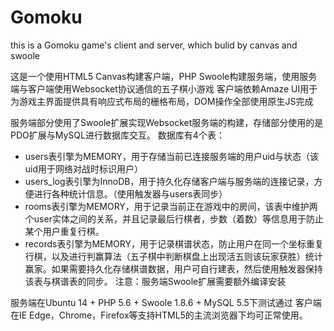 # Gomoku
this is a Gomoku game's client and server, which bulid by canvas and swoole

这是一个使用HTML5 Canvas构建客户端，PHP Swoole构建服务端，使用服务端与客户端使用Websocket协议通信的五子棋小游戏
客户端依赖Amaze UI用于为游戏主界面提供具有响应式布局的栅格布局，DOM操作全部使用原生JS完成

服务端部分使用了Swoole扩展实现Websocket服务端的构建，存储部分使用的是PDO扩展与MySQL进行数据库交互。
数据库有4个表：
- users表引擎为MEMORY，用于存储当前已连接服务端的用户uid与状态（该uid用于网络对战时标识用户）
- users_log表引擎为InnoDB，用于持久化存储客户端与服务端的连接记录，方便进行各种统计信息。（使用触发器与users表同步）
- rooms表引擎为MEMORY，用于记录当前正在游戏中的房间，该表中维护两个user实体之间的关系，并且记录最后行棋者，步数（着数）等信息用于防止某个用户重复行棋。
- records表引擎为MEMORY，用于记录棋谱状态，防止用户在同一个坐标重复行棋，以及进行判赢算法（五子棋中判断棋盘上出现活五则该玩家获胜）统计赢家。如果需要持久化存储棋谱数据，用户可自行建表，然后使用触发器保持该表与棋谱表的同步。
注意：服务端Swoole扩展需要额外编译安装

服务端在Ubuntu 14 + PHP 5.6 + Swoole 1.8.6 + MySQL 5.5下测试通过
客户端在IE Edge，Chrome，Firefox等支持HTML5的主流浏览器下均可正常使用。
